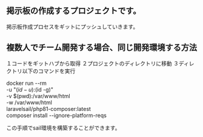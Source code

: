 

## 掲示板の作成するプロジェクトです。
掲示板作成プロセスをギットにプッシュしていきます。

## 複数人でチーム開発する場合、同じ開発環境する方法
１コードをギットハブから取得
２プロジェクトのディレクトリに移動
３ディレクトリ以下のコマンドを実行

docker run --rm \
    -u "$(id -u):$(id -g)" \
    -v $(pwd):/var/www/html \
    -w /var/www/html \
    laravelsail/php81-composer:latest \
    composer install --ignore-platform-reqs



この手順でsail環境を構築することができます。
